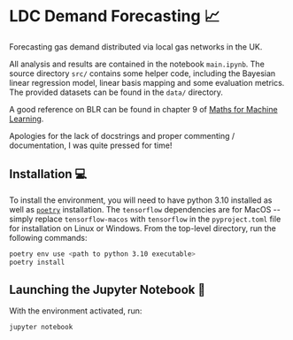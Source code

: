 # LDC Demand Forecasting :chart_with_upwards_trend:

Forecasting gas demand distributed via local gas networks in the UK.

All analysis and results are contained in the notebook `main.ipynb`. The source directory `src/` contains some helper code, including the Bayesian linear regression model, linear basis mapping and some evaluation metrics. The provided datasets can be found in the `data/` directory.

A good reference on BLR can be found in chapter 9 of [Maths for Machine Learning](https://mml-book.github.io/book/mml-book.pdf).

Apologies for the lack of docstrings and proper commenting / documentation, I was quite pressed for time!

## Installation :computer: 

To install the environment, you will need to have python 3.10 installed as well as [`poetry`](https://python-poetry.org) installation. The `tensorflow` dependencies are for MacOS -- simply replace `tensorflow-macos` with `tensorflow` in the `pyproject.toml` file for installation on Linux or Windows. From the top-level directory, run the following commands:

```bash
poetry env use <path to python 3.10 executable>
poetry install
```

## Launching the Jupyter Notebook :rocket:

With the environment activated, run:

```bash
jupyter notebook
```
